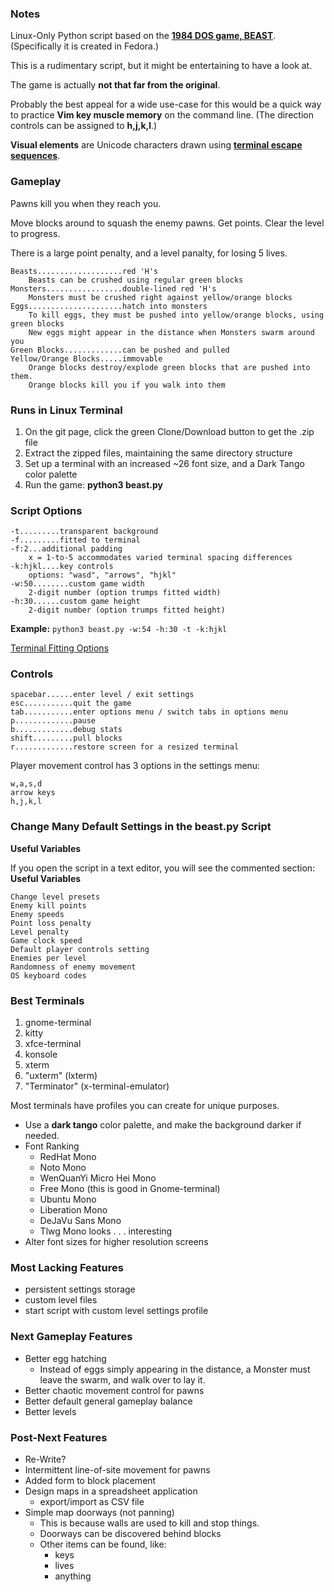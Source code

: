 ### Notes

Linux-Only Python script based on the **[1984 DOS game, BEAST](https://github.com/wattahay/cli-game-scripts/wiki)**. (Specifically it is created in Fedora.)

This is a rudimentary script, but it might be entertaining to have a look at.

The game is actually **not that far from the original**. 

Probably the best appeal for a wide use-case for this would be a quick way to practice **Vim key muscle memory** on the command line. (The direction controls can be assigned to **h,j,k,l**.)

**Visual elements** are Unicode characters drawn using **[terminal escape sequences](https://github.com/wattahay/cli-game-scripts/wiki/Inline-Cursor-Movement)**.

### Gameplay

Pawns kill you when they reach you.

Move blocks around to squash the enemy pawns. Get points. Clear the level to progress.

There is a large point penalty, and a level panalty, for losing 5 lives.

```
Beasts...................red 'H's
	Beasts can be crushed using regular green blocks
Monsters.................double-lined red 'H's
	Monsters must be crushed right against yellow/orange blocks
Eggs.....................hatch into monsters
	To kill eggs, they must be pushed into yellow/orange blocks, using green blocks
	New eggs might appear in the distance when Monsters swarm around you
Green Blocks.............can be pushed and pulled
Yellow/Orange Blocks.....immovable
	Orange blocks destroy/explode green blocks that are pushed into them.
	Orange blocks kill you if you walk into them
```

### Runs in Linux Terminal

1. On the git page, click the green Clone/Download button to get the .zip file
2. Extract the zipped files, maintaining the same directory structure
3. Set up a terminal with an increased ~26 font size, and a Dark Tango color palette
4. Run the game: **python3 beast.py**

### Script Options

```
-t.........transparent background
-f.........fitted to terminal
-f:2...additional padding
	x = 1-to-5 accommodates varied terminal spacing differences
-k:hjkl....key controls
	options: "wasd", "arrows", "hjkl"
-w:50........custom game width
	2-digit number (option trumps fitted width)
-h:30......custom game height
	2-digit number (option trumps fitted height)
```

**Example:** `python3 beast.py -w:54 -h:30 -t -k:hjkl`

[Terminal Fitting Options](https://github.com/wattahay/cli-game-scripts/wiki/Terminal-Fitting-Options)

### Controls

```
spacebar......enter level / exit settings
esc...........quit the game
tab...........enter options menu / switch tabs in options menu
p.............pause
b.............debug stats
shift.........pull blocks
r.............restore screen for a resized terminal
```

Player movement control has 3 options in the settings menu:

```
w,a,s,d
arrow keys
h,j,k,l
```


### Change Many Default Settings in the beast.py Script

**Useful Variables**

If you open the script in a text editor, you will see the commented section: **Useful Variables**

```
Change level presets
Enemy kill points
Enemy speeds
Point loss penalty
Level penalty
Game clock speed
Default player controls setting
Enemies per level
Randomness of enemy movement
OS keyboard codes
```

### Best Terminals

1. gnome-terminal
2. kitty
3. xfce-terminal
4. konsole
5. xterm
6. "uxterm" (lxterm)
7. "Terminator" (x-terminal-emulator)

Most terminals have profiles you can create for unique purposes.

* Use a **dark tango** color palette, and make the background darker if needed.
* Font Ranking
	* RedHat Mono
	* Noto Mono
	* WenQuanYi Micro Hei Mono
	* Free Mono (this is good in Gnome-terminal)
	* Ubuntu Mono
 	* Liberation Mono
 	* DeJaVu Sans Mono
 	* Tlwg Mono looks . . . interesting
* Alter font sizes for higher resolution screens

### Most Lacking Features

* persistent settings storage
* custom level files
* start script with custom level settings profile

### Next Gameplay Features

* Better egg hatching
	* Instead of eggs simply appearing in the distance, a Monster must leave the swarm, and walk over to lay it.
* Better chaotic movement control for pawns
* Better default general gameplay balance
* Better levels

### Post-Next Features

* Re-Write?
* Intermittent line-of-site movement for pawns
* Added form to block placement
* Design maps in a spreadsheet application
	* export/import as CSV file
* Simple map doorways (not panning)
	* This is because walls are used to kill and stop things.
 	* Doorways can be discovered behind blocks
  	* Other items can be found, like:
  		* keys
  	 	* lives
  	  	* anything


